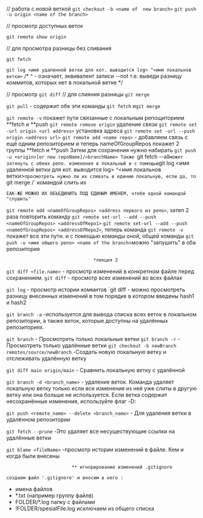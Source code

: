 //   работа с новой веткой
`git checkout -b <name of  new branch>`
`git push -u origin <name of the branch>`


//  просмотр доступных веток

`git remote show origin`

// для просмотра разницы без сливания 

`git fetch`

`git log <имя удаленной ветки для кот. выводится log> ^<имя локальнов ветки>`
/* ^ - означает, эквивалент записи --not т.е. выведи разницу коммитов, которых нет в 
 локальной ветке */

// просмотр         `git diff`
// для слияния разницы `git merge`

`git pull` - содержит обе эти команды `git fetch` и`git merge`

`git remote -v` покажет пути связанные с локальным репощиторием **fetch и **push
`git remote remove origin` удаление связи
`git remote set -url origin <url address>` установка адреса
`git remote set -url --push origin <address url>`
`git remote add <name repo>` - добавляем связь с ещё одним репозиторием
    и теперь nameOfGroupRepos покажет 2 группы **fetch и **push
    Затем для сохранения нужно набирать `git push -u <origin>[or new repoName]/<branchName>
    Также `git fetch --all` может затянуть с обеих репо. изменения в локальный
    и с помощью `git log <имя удаленной ветки для кот. выводится log> ^<имя локальнов ветки>`
    просмотреть нужно ли их сливать в единию локальную, если да, то 
    `git merge <nameRepo>/<nameBranch>` командой слить их

    ЕАК-ЖЕ МОЖНО ИХ ОБЪЕДИНИТЬ ПОД ЕДИНЫМ ИМЕНЕМ, чтобе одной командой "спушить"

`git remote add <nameOfGroupRepos> <address первого из репо>`, затеп 2 раза повторить команду
`git remote set-url --add --push <nameOfGroupRepos> <addressOfRepo1>`
`git remote set-url --add --push <nameOfGroupRepos> <addressOfRepo2>`, теперь команда `git remote -v`
покажет все эти пути. и с помощью команды оной, общей команды  `git push -u <имя общего репо> <name of the branch>`можно "запушить" в оба репозитория

                                    *лекция 2
`git diff <file.name>` - просмотр изменений в конкретном файле перед сохранением.
`git diff`             - просмотр всех изменений во всех файлах

`git log`              - просмотр истории коммитов
`git diff <hash1> <hash2> <fileName> - можно просмотреть разницу внесенных изменений в том порядке 
                                     в котором введены hash1 и hash2

`git branch -a`         -используется для вывода списка всех веток в локальном репозитории,
                        а также веток, которые доступны на удалённых репозиториях.

`git branch`            - Просмотреть только локальные ветки
`git branch -r`         - Просмотреть только удалённые ветки
`git checkout -b newBranch remotes/source/newBranch`    -Создать новую локальную ветку 
                            и отслеживать удалённую ветку

`git diff main origin/main` - Сравнить локальную ветку с удалённой

`git branch -d <branch_name>` - удаление веток. Команда удаляет локальную ветку только
                если все изменения из неё уже слиты в другую ветку или она больше не используется.
                Если ветка содержит несохранённые изменения, используйте флаг -D:

`git push <remote_name> --delete <branch_name>` - Для удаления ветки в удалённом репозитории

`git fetch --prune`             -Это удаляет все несуществующие ссылки на удалённые ветки

`git blame <fileName>`          -просмотр истории изменений в файле. Кем и когда были внесены


                            ** игнорирование изменений .gitignore

`создаем файл '.gitignore' и вносим в него :`
- имена файлов
- *.txt (например группу файлв)
- FOLDER/*.log папку с файлами 
- !FOLDER/spesialFile.log   исключаем из общего списка   

